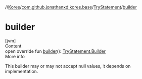 //[Kores](../../index.md)/[com.github.jonathanxd.kores.base](../index.md)/[TryStatement](index.md)/[builder](builder.md)



# builder  
[jvm]  
Content  
open override fun [builder](builder.md)(): [TryStatement.Builder](-builder/index.md)  
More info  


This builder may or may not accept null values, it depends on implementation.

  



